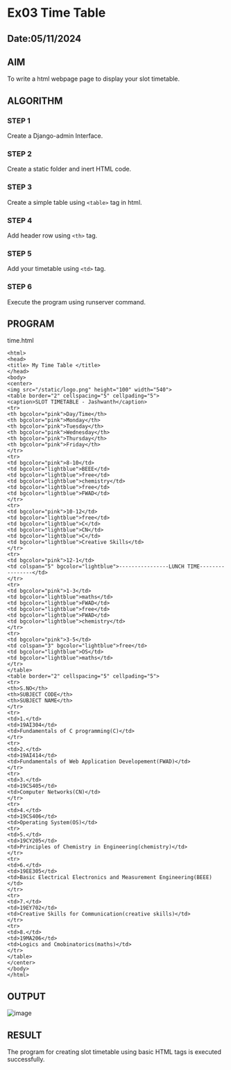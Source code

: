 # Ex03 Time Table
## Date:05/11/2024

## AIM
To write a html webpage page to display your slot timetable.

## ALGORITHM
### STEP 1
Create a Django-admin Interface.

### STEP 2
Create a static folder and inert HTML code.

### STEP 3
Create a simple table using ```<table>``` tag in html.

### STEP 4
Add header row using ```<th>``` tag.

### STEP 5
Add your timetable using ```<td>``` tag.

### STEP 6
Execute the program using runserver command.

## PROGRAM
time.html
```
<html>
<head>
<title> My Time Table </title>
</head>
<body>
<center>
<img src="/static/logo.png" height="100" width="540">
<table border="2" cellspacing="5" cellpading="5">
<caption>SLOT TIMETABLE - Jashwanth</caption>
<tr>
<th bgcolor="pink">Day/Time</th>
<th bgcolor="pink">Monday</th>
<th bgcolor="pink">Tuesday</th>
<th bgcolor="pink">Wednesday</th>
<th bgcolor="pink">Thursday</th>
<th bgcolor="pink">Friday</th>
</tr>
<tr>
<td bgcolor="pink">8-10</td>
<td bgcolor="lightblue">BEEE</td>
<td bgcolor="lightblue">free</td>
<td bgcolor="lightblue">chemistry</td>
<td bgcolor="lightblue">free</td>
<td bgcolor="lightblue">FWAD</td>
</tr>
<tr>
<td bgcolor="pink">10-12</td>
<td bgcolor="lightblue">free</td>
<td bgcolor="lightblue">C</td>
<td bgcolor="lightblue">CN</td>
<td bgcolor="lightblue">C</td>
<td bgcolor="lightblue">Creative Skills</td>
</tr>
<tr>
<td bgcolor="pink">12-1</td>
<td colspan="5" bgcolor="lightblue">----------------LUNCH TIME----------------</td>
</tr>
<tr>
<td bgcolor="pink">1-3</td>
<td bgcolor="lightblue">maths</td>
<td bgcolor="lightblue">FWAD</td>
<td bgcolor="lightblue">free</td>
<td bgcolor="lightblue">FWAD</td>
<td bgcolor="lightblue">chemistry</td>
</tr>
<tr>
<td bgcolor="pink">3-5</td>
<td colspan="3" bgcolor="lightblue">free</td>
<td bgcolor="lightblue">OS</td>
<td bgcolor="lightblue">maths</td>
</tr>
</table>
<table border="2" cellspacing="5" cellpading="5">
<tr>
<th>S.NO</th>
<th>SUBJECT CODE</th>
<th>SUBJECT NAME</th>
</tr>
<tr>
<td>1.</td>
<td>19AI304</td>
<td>Fundamentals of C programming(C)</td>
</tr>
<tr>
<td>2.</td>
<td>19AI414</td>
<td>Fundamentals of Web Application Developement(FWAD)</td>
</tr>
<tr>
<td>3.</td>
<td>19CS405</td>
<td>Computer Networks(CN)</td>
</tr>
<tr>
<td>4.</td>
<td>19CS406</td>
<td>Operating System(OS)</td>
<tr>
<td>5.</td>
<td>19CY205</td>
<td>Principles of Chemistry in Engineering(chemistry)</td>
</tr>
<tr>
<td>6.</td>
<td>19EE305</td>
<td>Basic Electrical Electronics and Measurement Engineering(BEEE)</td>
</tr>
<tr>
<td>7.</td>
<td>19EY702</td>
<td>Creative Skills for Communication(creative skills)</td>
</tr>
<tr>
<td>8.</td>
<td>19MA206</td>
<td>Logics and Cmobinatorics(maths)</td>
</tr>
</table>
</center>
</body>
</html>
```


## OUTPUT


![image](https://github.com/user-attachments/assets/989abb6f-6285-4371-86be-9c43f0645b49)






## RESULT
The program for creating slot timetable using basic HTML tags is executed successfully.
